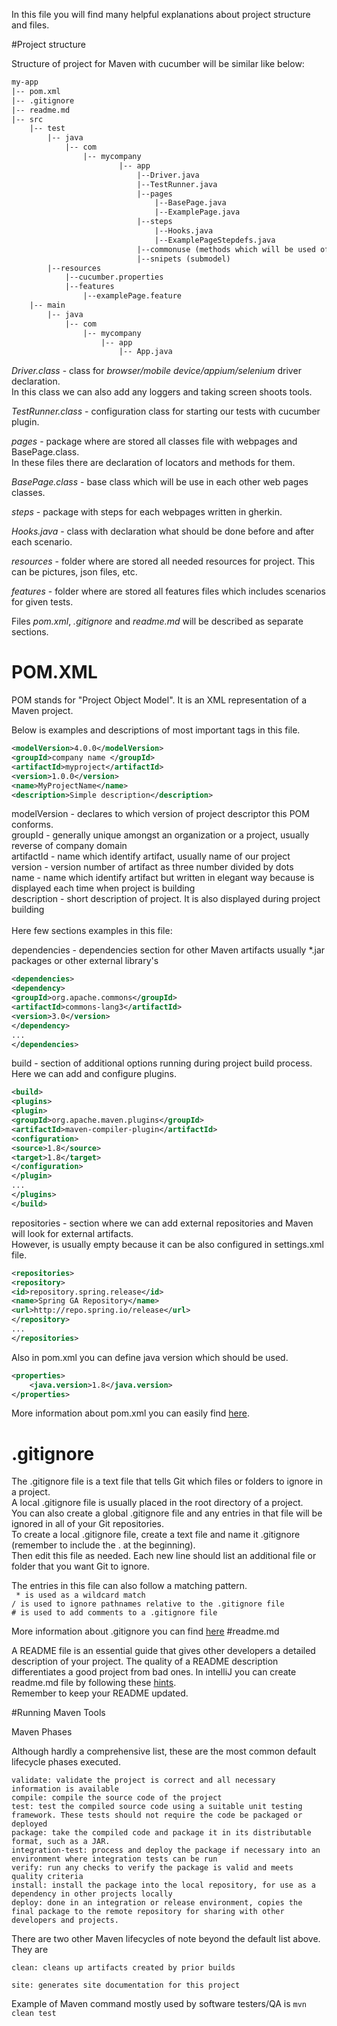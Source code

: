 In this file you will find many helpful explanations about project structure and files.

#Project structure

Structure of project for Maven with cucumber will be similar like below:

```xml
my-app
|-- pom.xml
|-- .gitignore
|-- readme.md
|-- src
    |-- test
        |-- java
            |-- com
                |-- mycompany
                        |-- app
                            |--Driver.java
                            |--TestRunner.java
                            |--pages
                                |--BasePage.java
                                |--ExamplePage.java
                            |--steps
                                |--Hooks.java
                                |--ExamplePageStepdefs.java
                            |--commonuse (methods which will be used often by another classes)
                            |--snipets (submodel)
        |--resources
            |--cucumber.properties
            |--features
                |--examplePage.feature
    |-- main
        |-- java
            |-- com
                |-- mycompany
                    |-- app
                        |-- App.java
```
_Driver.class_ - class for _browser/mobile device/appium/selenium_ driver declaration.\
In this class we can also add any loggers and taking screen shoots tools.

_TestRunner.class_ - configuration class for starting our tests with cucumber plugin.

_pages_ - package where are stored all classes file with webpages and BasePage.class.\
In these files there are declaration of locators and methods for them.

_BasePage.class_ - base class which will be use in each other web pages classes.

_steps_ - package with steps for each webpages written in gherkin.

_Hooks.java_ - class with declaration what should be done before and after each scenario.

_resources_ - folder where are stored all needed resources for project. This can be pictures, json files, etc.

_features_ - folder where are stored all features files which includes scenarios for given tests.

Files _pom.xml_, _.gitignore_ and _readme.md_ will be described as separate sections.

# **POM.XML**

POM stands for "Project Object Model". It is an XML representation of a Maven project.

Below is examples and descriptions of most important tags in this file.

```xml
<modelVersion>4.0.0</modelVersion>
<groupId>company name </groupId>
<artifactId>myproject</artifactId>
<version>1.0.0</version>
<name>MyProjectName</name>
<description>Simple description</description>
```
modelVersion - declares to which version of project descriptor this POM conforms.\
groupId	- generally unique amongst an organization or a project, usually reverse of company domain\
artifactId - name which identify artifact, usually name of our project\
version	- version number of artifact as three number divided by dots\
name - name which identify artifact but written in elegant way because is displayed each time when project is building\
description	- short description of project. It is also displayed during project building\
\
Here few sections examples in this file:

dependencies - dependencies section for other  Maven artifacts usually *.jar packages or other external library's
```xml
<dependencies>
<dependency>
<groupId>org.apache.commons</groupId>
<artifactId>commons-lang3</artifactId>
<version>3.0</version>
</dependency>
...
</dependencies>
```
build - section of additional options running during project build process. Here we can add and configure plugins.

```xml
<build>
<plugins>
<plugin>
<groupId>org.apache.maven.plugins</groupId>
<artifactId>maven-compiler-plugin</artifactId>
<configuration>
<source>1.8</source>
<target>1.8</target>
</configuration>
</plugin>
...
</plugins>		
</build>
```
repositories - section where we can add external repositories and Maven will look for external artifacts.\
However, is usually empty because it can be also configured in settings.xml file.
```xml
<repositories>
<repository>
<id>repository.spring.release</id>
<name>Spring GA Repository</name>
<url>http://repo.spring.io/release</url>
</repository>
...
</repositories>
```
Also in pom.xml you can define java version which should be used.
```xml
<properties>
	<java.version>1.8</java.version>
</properties>
```
More information about pom.xml you can easily find [here](http://maven.apache.org/pom.html#Build_Settings).

# .gitignore

The .gitignore file is a text file that tells Git which files or folders to ignore in a project.\
A local .gitignore file is usually placed in the root directory of a project.\
You can also create a global .gitignore file and any entries in that file will be ignored in all of your Git repositories.\
To create a local .gitignore file, create a text file and name it .gitignore (remember to include the . at the beginning).\
Then edit this file as needed. Each new line should list an additional file or folder that you want Git to ignore.

The entries in this file can also follow a matching pattern.\
`
    * is used as a wildcard match`\
`/ is used to ignore pathnames relative to the .gitignore file`\
`# is used to add comments to a .gitignore file`

More information about .gitignore you can find [here](https://git-scm.com/docs/gitignore)
#readme.md

A README file is an essential guide that gives other developers a detailed description of your project.
The quality of a README description differentiates a good project from bad ones.
In intelliJ you can create readme.md file by following these [hints](https://www.jetbrains.com/help/idea/markdown.html). \
Remember to keep your README updated.

 

#Running Maven Tools

Maven Phases

Although hardly a comprehensive list, these are the most common default lifecycle phases executed.

    validate: validate the project is correct and all necessary information is available
    compile: compile the source code of the project
    test: test the compiled source code using a suitable unit testing framework. These tests should not require the code be packaged or deployed
    package: take the compiled code and package it in its distributable format, such as a JAR.
    integration-test: process and deploy the package if necessary into an environment where integration tests can be run
    verify: run any checks to verify the package is valid and meets quality criteria
    install: install the package into the local repository, for use as a dependency in other projects locally
    deploy: done in an integration or release environment, copies the final package to the remote repository for sharing with other developers and projects.

There are two other Maven lifecycles of note beyond the default list above. They are

    clean: cleans up artifacts created by prior builds

    site: generates site documentation for this project

Example of Maven command mostly used by software testers/QA is `mvn clean test`

#
